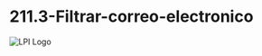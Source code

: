 # 211.3-Filtrar-correo-electronico
![LPI Logo](../../../wallpaper/et_linux.png "Buscando al hombre nuevo")
